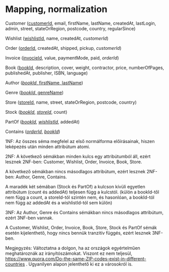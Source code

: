 # Mapping, normalization

Customer (<u>customerId</u>, email, firstName, lastName, createdAt, lastLogin, admin, street, stateOrRegion, postcode, country, regularSince)

Wishlist (<u>wishlistId</u>, name, createdAt, _customerId_)

Order (<u>orderId</u>, createdAt, shipped, pickup, _customerId_)

Invoice (<u>invocieId</u>, value, paymentMode, paid, _orderId_)

Book (<u>bookId</u>, description, cover, weight, contractor, price, numberOfPages, publishedAt, publisher, ISBN, language)

Author (<u>_bookId_, firstName, lastName</u>)

Genre (<u>_bookId_, genreName</u>)

Store (<u>storeId</u>, name, street, stateOrRegion, postcode, country)

Stock (<u>_bookId_</u>, <u>_storeId_</u>, count)

PartOf (<u>_bookId_</u>, <u>_wishlistId_</u>, addedAt)

Contains (<u>_orderId_</u>, <u>_bookId_</u>)

1NF: Az összes séma megfelel az első normálforma előírásainak, hiszen leképezés után minden
attribútum atomi.

2NF: A következő sémákban minden kulcs egy attribútumból áll, ezért lesznek 2NF-ben: Customer, Wishlist, Order, Invoice, Book, Store.

A következő sémákban nincs másodlagos attribútum, ezért lesznek 2NF-ben: Author, Genre, Contains.

A maradék két sémában (Stock és PartOf) a kulcson kívüli egyetlen attribútum (count és addedAt) teljesen függ a kulcstól.
(külön a bookId-től nem függ a count, a storeId-tól szintén nem, és hasonlóan, a bookId-tól nem függ az addedAt és a wishlistId-tól sem külön)

3NF: Az Author, Genre és Contains sémákban nincs másodlagos attribútum, ezért 3NF-ben vannak.

A Customer, Wishlist, Order, Invoice, Book, Store, Stock és PartOf sémák esetén kijelenthető, hogy nincs
bennük tranzitív függés, ezért lesznek 3NF-ben.

Megjegyzés: Változtatna a dolgon, ha az országok egyértelműen meghatároznák az irányítószámokat. Viszont ez nem teljesül, https://www.quora.com/Do-the-same-ZIP-codes-exist-in-different-countries . Ugyanilyen alapon jelenthető ki ez a városokról is.
